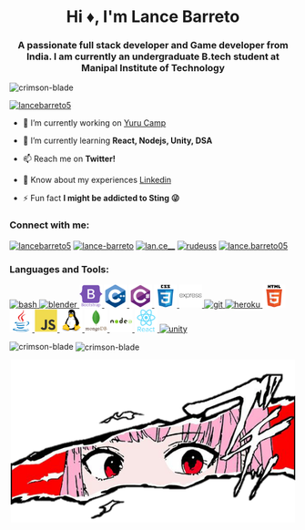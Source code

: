 <h1 align="center">Hi ♦, I'm Lance Barreto</h1>
<h3 align="center">A passionate full stack developer and Game developer from India. I am currently an undergraduate B.tech student at Manipal Institute of Technology</h3>

<p align="left"> <img src="https://komarev.com/ghpvc/?username=crimson-blade&label=Profile%20views&color=0e75b6&style=flat" alt="crimson-blade" /> </p>

<p align="left"> <a href="https://twitter.com/lancebarreto5" target="blank"><img src="https://img.shields.io/twitter/follow/lancebarreto5?logo=twitter&style=for-the-badge" alt="lancebarreto5" /></a> </p>

- 🔭 I’m currently working on [Yuru Camp](https://github.com/Crimson-Blade/yuru-camp)

- 🌱 I’m currently learning **React, Nodejs, Unity, DSA**

- 📫 Reach me on **Twitter!**

- 📄 Know about my experiences [Linkedin](https://www.linkedin.com/in/lance-barreto/)

- ⚡ Fun fact **I might be addicted to Sting 😜**

<h3 align="left">Connect with me:</h3>
<p align="left">
<a href="https://twitter.com/lancebarreto5" target="blank"><img align="center" src="https://raw.githubusercontent.com/rahuldkjain/github-profile-readme-generator/master/src/images/icons/Social/twitter.svg" alt="lancebarreto5" height="30" width="40" /></a>
<a href="https://linkedin.com/in/lance-barreto" target="blank"><img align="center" src="https://raw.githubusercontent.com/rahuldkjain/github-profile-readme-generator/master/src/images/icons/Social/linked-in-alt.svg" alt="lance-barreto" height="30" width="40" /></a>
<a href="https://instagram.com/lan.ce__" target="blank"><img align="center" src="https://raw.githubusercontent.com/rahuldkjain/github-profile-readme-generator/master/src/images/icons/Social/instagram.svg" alt="lan.ce__" height="30" width="40" /></a>
<a href="https://www.codechef.com/users/rudeuss" target="blank"><img align="center" src="https://cdn.jsdelivr.net/npm/simple-icons@3.1.0/icons/codechef.svg" alt="rudeuss" height="30" width="40" /></a>
<a href="https://codeforces.com/profile/lance.barreto05" target="blank"><img align="center" src="https://raw.githubusercontent.com/rahuldkjain/github-profile-readme-generator/master/src/images/icons/Social/codeforces.svg" alt="lance.barreto05" height="30" width="40" /></a>
</p>

<h3 align="left">Languages and Tools:</h3>
<p align="left"> <a href="https://www.gnu.org/software/bash/" target="_blank" rel="noreferrer"> <img src="https://www.vectorlogo.zone/logos/gnu_bash/gnu_bash-icon.svg" alt="bash" width="40" height="40"/> </a> <a href="https://www.blender.org/" target="_blank" rel="noreferrer"> <img src="https://download.blender.org/branding/community/blender_community_badge_white.svg" alt="blender" width="40" height="40"/> </a> <a href="https://getbootstrap.com" target="_blank" rel="noreferrer"> <img src="https://raw.githubusercontent.com/devicons/devicon/master/icons/bootstrap/bootstrap-plain-wordmark.svg" alt="bootstrap" width="40" height="40"/> </a> <a href="https://www.w3schools.com/cpp/" target="_blank" rel="noreferrer"> <img src="https://raw.githubusercontent.com/devicons/devicon/master/icons/cplusplus/cplusplus-original.svg" alt="cplusplus" width="40" height="40"/> </a> <a href="https://www.w3schools.com/cs/" target="_blank" rel="noreferrer"> <img src="https://raw.githubusercontent.com/devicons/devicon/master/icons/csharp/csharp-original.svg" alt="csharp" width="40" height="40"/> </a> <a href="https://www.w3schools.com/css/" target="_blank" rel="noreferrer"> <img src="https://raw.githubusercontent.com/devicons/devicon/master/icons/css3/css3-original-wordmark.svg" alt="css3" width="40" height="40"/> </a> <a href="https://expressjs.com" target="_blank" rel="noreferrer"> <img src="https://raw.githubusercontent.com/devicons/devicon/master/icons/express/express-original-wordmark.svg" alt="express" width="40" height="40"/> </a> <a href="https://git-scm.com/" target="_blank" rel="noreferrer"> <img src="https://www.vectorlogo.zone/logos/git-scm/git-scm-icon.svg" alt="git" width="40" height="40"/> </a> <a href="https://heroku.com" target="_blank" rel="noreferrer"> <img src="https://www.vectorlogo.zone/logos/heroku/heroku-icon.svg" alt="heroku" width="40" height="40"/> </a> <a href="https://www.w3.org/html/" target="_blank" rel="noreferrer"> <img src="https://raw.githubusercontent.com/devicons/devicon/master/icons/html5/html5-original-wordmark.svg" alt="html5" width="40" height="40"/> </a> <a href="https://www.java.com" target="_blank" rel="noreferrer"> <img src="https://raw.githubusercontent.com/devicons/devicon/master/icons/java/java-original.svg" alt="java" width="40" height="40"/> </a> <a href="https://developer.mozilla.org/en-US/docs/Web/JavaScript" target="_blank" rel="noreferrer"> <img src="https://raw.githubusercontent.com/devicons/devicon/master/icons/javascript/javascript-original.svg" alt="javascript" width="40" height="40"/> </a> <a href="https://www.linux.org/" target="_blank" rel="noreferrer"> <img src="https://raw.githubusercontent.com/devicons/devicon/master/icons/linux/linux-original.svg" alt="linux" width="40" height="40"/> </a> <a href="https://www.mongodb.com/" target="_blank" rel="noreferrer"> <img src="https://raw.githubusercontent.com/devicons/devicon/master/icons/mongodb/mongodb-original-wordmark.svg" alt="mongodb" width="40" height="40"/> </a> <a href="https://nodejs.org" target="_blank" rel="noreferrer"> <img src="https://raw.githubusercontent.com/devicons/devicon/master/icons/nodejs/nodejs-original-wordmark.svg" alt="nodejs" width="40" height="40"/> </a> <a href="https://reactjs.org/" target="_blank" rel="noreferrer"> <img src="https://raw.githubusercontent.com/devicons/devicon/master/icons/react/react-original-wordmark.svg" alt="react" width="40" height="40"/> </a> <a href="https://unity.com/" target="_blank" rel="noreferrer"> <img src="https://www.vectorlogo.zone/logos/unity3d/unity3d-icon.svg" alt="unity" width="40" height="40"/> </a> </p>

<p><img align="left" src="https://github-readme-stats.vercel.app/api/top-langs?username=crimson-blade&show_icons=true&locale=en&layout=compact" alt="crimson-blade" /></p>

<p>&nbsp;<img align="center" src="https://github-readme-stats.vercel.app/api?username=crimson-blade&show_icons=true&locale=en" alt="crimson-blade" /></p>



<p align="center">
  <img src="https://github.com/Crimson-Blade/Crimson-Blade/blob/main/picture.png" width="500" />
</p>
